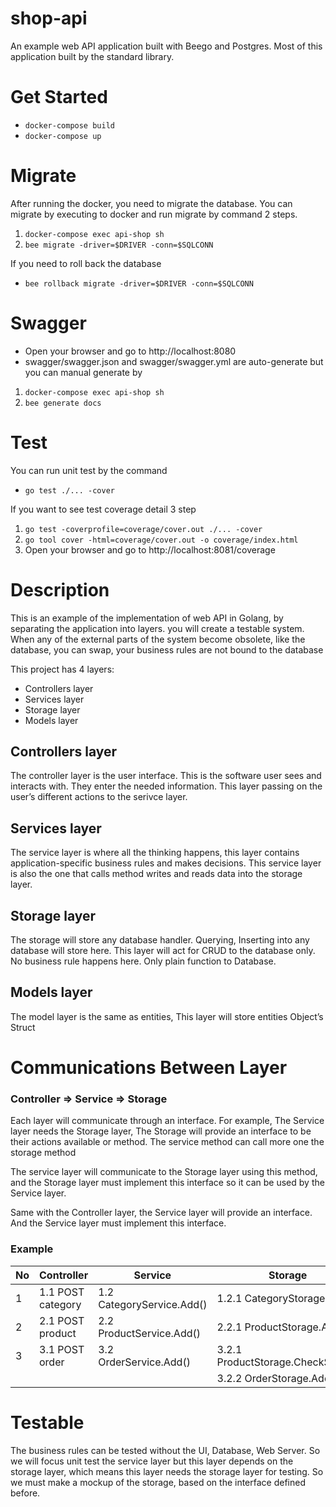 # shop-api
An example web API application built with Beego and Postgres.
Most of this application built by the standard library.

# Get Started
- `docker-compose build`
- `docker-compose up`

# Migrate
After running the docker, you need to migrate the database.
You can migrate by executing to docker and run migrate by command 2 steps.
1. `docker-compose exec api-shop sh`
2. `bee migrate -driver=$DRIVER -conn=$SQLCONN`

If you need to roll back the database
- `bee rollback migrate -driver=$DRIVER -conn=$SQLCONN`

# Swagger
- Open your browser and go to http://localhost:8080
- swagger/swagger.json and swagger/swagger.yml are auto-generate but you can manual generate by 
1. `docker-compose exec api-shop sh`
2. `bee generate docs`


# Test
You can run unit test by the command
- `go test ./... -cover`
  
If you want to see test coverage detail 3 step

1. `go test -coverprofile=coverage/cover.out ./... -cover`
2. `go tool cover -html=coverage/cover.out -o coverage/index.html`
3. Open your browser and go to http://localhost:8081/coverage

# Description
This is an example of the implementation of web API in Golang, by separating the application into layers. you will create a testable system. When any of the external parts of the system become obsolete, like the database, you can swap, your business rules are not bound to the database

This project has 4 layers:
- Controllers layer
- Services layer
- Storage layer
- Models layer

## Controllers layer
The controller layer is the user interface. This is the software user sees and interacts with. They enter the needed information. This layer passing on the user’s different actions to the serivce layer.

## Services layer
The service layer is where all the thinking happens, this layer contains application-specific business rules and makes decisions. This service layer is also the one that calls method writes and reads data into the storage layer.

## Storage layer
The storage will store any database handler. Querying, Inserting into any database will store here. This layer will act for CRUD to the database only. No business rule happens here. Only plain function to Database.

## Models layer
The model layer is the same as entities, This layer will store entities Object’s Struct

# Communications Between Layer
### Controller => Service => Storage

Each layer will communicate through an interface. For example, The Service layer needs the Storage layer, The Storage will provide an interface to be their actions available or method. The service method can call more one the storage method

The service layer will communicate to the Storage layer using this method, and the Storage layer must implement this interface so it can be used by the Service layer.

Same with the Controller layer, the Service layer will provide an interface. And the Service layer must implement this interface.

### Example

| No  | Controller        | Service                   | Storage                           | Model    |
| --- | ----------------- | ------------------------- | --------------------------------- | -------- |
| 1   | 1.1 POST category | 1.2 CategoryService.Add() | 1.2.1 CategoryStorage.Add()       | Category |
| 2   | 2.1 POST product  | 2.2 ProductService.Add()  | 2.2.1 ProductStorage.Add()        | Product  |
| 3   | 3.1 POST order    | 3.2 OrderService.Add()    | 3.2.1 ProductStorage.CheckStock() | Product  |
|     |                   |                           | 3.2.2 OrderStorage.Add()          | Order    |

# Testable
The business rules can be tested without the UI, Database, Web Server. So we will focus unit test the service layer but this layer depends on the storage layer, which means this layer needs the storage layer for testing. So we must make a mockup of the storage, based on the interface defined before.